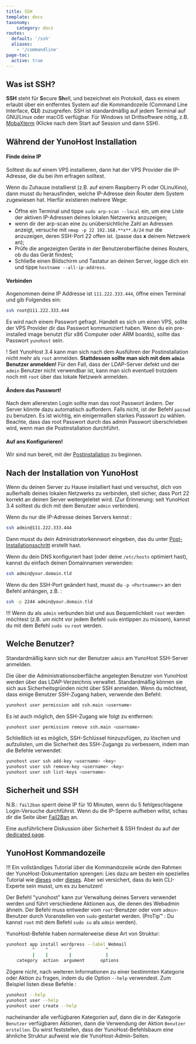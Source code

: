 ```yaml
---
title: SSH
template: docs
taxonomy:
    category: docs
routes:
  default: '/ssh'
  aliases:
    - '/commandline'
page-toc:
  active: true
---
```


## Was ist SSH?

**SSH** steht für **S**ecure **Sh**ell, und bezeichnet ein Protokoll, dass es einem erlaubt über ein entferntes System auf die Kommandozeile (Command Line Interface, **CLI**) zuzugreifen. SSH ist standardmäßig auf jedem Terminal auf GNU/Linux oder macOS verfügbar. Für Windows ist Drittsoftware nötig, z.B. [MobaXterm](https://mobaxterm.mobatek.net/download-home-edition.html) (Klicke nach dem Start auf Session und dann SSH).

## Während der YunoHost Installation

#### Finde deine IP

Solltest du auf einem VPS installieren, dann hat der VPS Provider die IP-Adresse, die du bei ihm erfragen solltest. 

Wenn du Zuhause installierst (z.B. auf einem Raspberry Pi oder OLinuXino), dann musst du herausfinden, welche IP-Adresse dein Router dem System zugewiesen hat. Hierfür existieren mehrere Wege:
- Öffne ein Terminal und tippe `sudo arp-scan --local` ein, um eine Liste der aktiven IP-Adressen deines lokalen Netzwerks anzuzeigen;
- wenn dir der arp-scan eine zu unübersichtliche Zahl an Adressen anzeigt, versuche mit `nmap -p 22 192.168.**x**.0/24` nur die anzuzeigen, deren SSH-Port 22 offen ist. (passe das **x** deinem Netzwerk an);
- Prüfe die angezeigten Geräte in der Benutzeroberfläche deines Routers, ob du das Gerät findest;
- Schließe einen Bildschirm und Tastatur an deinen Server, logge dich ein und tippe `hostname --all-ip-address`.

#### Verbinden

Angenommen deine IP Addresse ist `111.222.333.444`, öffne einen Terminal und gib Folgendes ein:

```bash
ssh root@111.222.333.444
```

Es wird nach einem Passwort gefragt. Handelt es sich um einen VPS, sollte der VPS Provider dir das Passwort kommuniziert haben. Wenn du ein pre-installed image benutzt (für x86 Computer oder ARM boards), sollte das Passwort `yunohost` sein.

! Seit YunoHost 3.4 kann man sich nach dem Ausführen der Postinstallation nicht mehr als `root` anmelden. **Stattdessen sollte man sich mit dem `admin` Benutzer anmelden!** Für den Fall, dass der LDAP-Server defekt und der `admin` Benutzer nicht verwendbar ist, kann man sich eventuell trotzdem noch mit `root` über das lokale Netzwerk anmelden.

#### Ändere das Passwort!

Nach dem allerersten Login sollte man das root Passwort ändern. Der Server könnte dazu automatisch auffordern. Falls nicht, ist der Befehl `passwd` zu benutzen. Es ist wichtig, ein einigermaßen starkes Passwort zu wählen. Beachte, dass das root Passwort durch das admin Passwort überschrieben wird, wenn man die Postinstallation durchführt.

#### Auf ans Konfigurieren!

Wir sind nun bereit, mit der [Postinstallation](/postinstall) zu beginnen.

## Nach der Installation von YunoHost

Wenn du deinen Server zu Hause installiert hast und versuchst, dich von außerhalb deines lokalen Netzwerks zu verbinden, stell sicher, dass Port 22 korrekt an deinen Server weitergeleitet wird. (Zur Erinnerung: seit YunoHost 3.4 solltest du dich mit dem Benutzer `admin` verbinden).

Wenn du nur die IP-Adresse deines Servers kennst :

```bash
ssh admin@111.222.333.444
```

Dann musst du dein Administratorkennwort eingeben, das du unter [Post-Installationsschritt](/postinstall) erstellt hast.

Wenn du dein DNS konfiguriert hast (oder deine `/etc/hosts` optimiert hast), kannst du einfach deinen Domainnamen verwenden:

```bash
ssh admin@your.domain.tld
```

Wenn du den SSH-Port geändert hast, musst du `-p <Portnummer>` an den Befehl anhängen, z.B. :

```bash
ssh -p 2244 admin@your.domain.tld
```

!!! Wenn du als `admin` verbunden bist und aus Bequemlichkeit `root` werden möchtest (z.B. um nicht vor jedem Befehl `sudo` eintippen zu müssen), kannst du mit dem Befehl `sudo su` `root` werden.

## Welche Benutzer?

Standardmäßig kann sich nur der Benutzer `admin` am YunoHost SSH-Server anmelden.

Die über die Administrationsoberfläche angelegten Benutzer von YunoHost werden über das LDAP-Verzeichnis verwaltet. Standardmäßig können sie sich aus Sicherheitsgründen nicht über SSH anmelden. Wenn du möchtest, dass einige Benutzer SSH-Zugang haben, verwende den Befehl:

```bash
yunohost user permission add ssh.main <username>
```

Es ist auch möglich, den SSH-Zugang wie folgt zu entfernen:

```bash
yunohost user permission remove ssh.main <username>
```

Schließlich ist es möglich, SSH-Schlüssel hinzuzufügen, zu löschen und aufzulisten, um die Sicherheit des SSH-Zugangs zu verbessern, indem man die Befehle verwendet:

```bash
yunohost user ssh add-key <username> <key>
yunohost user ssh remove-key <username> <key>
yunohost user ssh list-keys <username>
```

## Sicherheit und SSH

N.B.: `fail2ban` sperrt deine IP für 10 Minuten, wenn du 5 fehlgeschlagene Login-Versuche durchführst. Wenn du die IP-Sperre aufheben willst, schau dir die Seite über [Fail2Ban](/fail2ban) an.

Eine ausführlichere Diskussion über Sicherheit & SSH findest du auf der [dedicated page](/security).


## YunoHost Kommandozeile

!!! Ein vollständiges Tutorial über die Kommandozeile würde den Rahmen der YunoHost-Dokumentation sprengen: Lies dazu am besten ein spezielles Tutorial wie [dieses](https://ryanstutorials.net/linuxtutorial/) oder [dieses](http://linuxcommand.org/). Aber sei versichert, dass du kein CLI-Experte sein musst, um es zu benutzen!

Der Befehl "yunohost" kann zur Verwaltung deines Servers verwendet werden und führt verschiedene Aktionen aus, die denen des Webadmin ähneln. Der Befehl muss entweder vom `root`-Benutzer oder vom `admin`-Benutzer durch Voranstellen von `sudo` gestartet werden. (ProTip™ : Du kannst `root` mit dem Befehl `sudo su` als `admin` werden).

YunoHost-Befehle haben normalerweise diese Art von Struktur: 

```bash
yunohost app install wordpress --label Webmail
          ^    ^        ^             ^
          |    |        |             |
    category  action  argument      options
```

Zögere nicht, nach weiteren Informationen zu einer bestimmten Kategorie oder Aktion zu fragen, indem du die Option `--help` verwendest. Zum Beispiel listen diese Befehle : 

```bash
yunohost --help
yunohost user --help
yunohost user create --help
```

nacheinander alle verfügbaren Kategorien auf, dann die in der Kategorie `Benutzer` verfügbaren Aktionen, dann die Verwendung der Aktion `Benutzer erstellen`. Du wirst feststellen, dass der YunoHost-Befehlsbaum eine ähnliche Struktur aufweist wie die YunoHost-Admin-Seiten.
